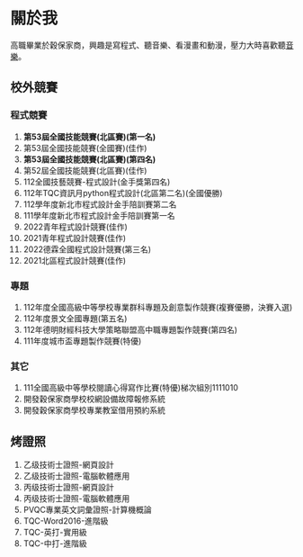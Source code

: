 # 關於我
高職畢業於穀保家商，興趣是寫程式、聽音樂、看漫畫和動漫，壓力大時喜歡聽[音樂](https://www.youtube.com/watch?v=H88kps8X4Mk)。

## 校外競賽
### 程式競賽
1. **第53屆全國技能競賽(北區賽)(第一名)**
2. 第53屆全國技能競賽(全國賽)(佳作)
3. **第53屆全國技能競賽(北區賽)(第四名)**
4. 第52屆全國技能競賽(北區賽)(佳作)
5. 112全國技藝競賽-程式設計(金手獎第四名)
6. 112年TQC資訊月python程式設計(北區第二名)(全國優勝)
7. 112學年度新北市程式設計金手陪訓賽第二名
8. 111學年度新北市程式設計金手陪訓賽第一名
9.  2022青年程式設計競賽(佳作)
10. 2021青年程式設計競賽(佳作)
11. 2022德霖全國程式設計競賽(第三名)
12. 2021北區程式設計競賽(佳作)
    
### 專題
1.  112年度全國高級中等學校專業群科專題及創意製作競賽(複賽優勝，決賽入選)
2.  112年度景文全國專題(第五名)
3.  112年德明財經科技大學策略聯盟高中職專題製作競賽(第四名)
4.  111年度城市盃專題製作競賽(特優)

### 其它
1.  111全國高級中等學校閱讀心得寫作比賽(特優)梯次組別1111010
2.  開發穀保家商學校校網設備故障報修系統
3.  開發穀保家商學校專業教室借用預約系統

## 烤證照
1. 乙级技術士證照-網頁設計
2. 乙级技術士證照-電腦軟體應用
3. 丙级技術士證照-網頁設計
4. 丙级技術士證照-電腦軟體應用
5. PVQC專業英文詞彙證照-計算機概論
6. TQC-Word2016-進階級
7. TQC-英打-實用級
8. TQC-中打-進階級

